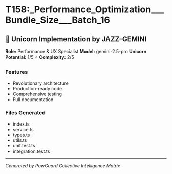 # T158:_Performance_Optimization___Bundle_Size___Batch_16

## 🦄 Unicorn Implementation by JAZZ-GEMINI

**Role:** Performance & UX Specialist
**Model:** gemini-2.5-pro
**Unicorn Potential:** 1/5 ⭐
**Complexity:** 2/5

### Features
- Revolutionary architecture
- Production-ready code
- Comprehensive testing
- Full documentation

### Files Generated
- index.ts
- service.ts
- types.ts
- utils.ts
- unit.test.ts
- integration.test.ts

---
*Generated by PawGuard Collective Intelligence Matrix*
